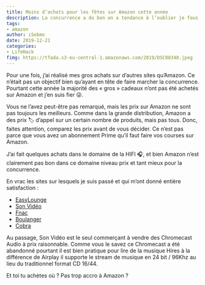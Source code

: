 ```yaml
---
title: Moins d’achats pour les fêtes sur Amazon cette année
description: La concurrence a du bon on a tendance à l’oublier je fous encourage à ne pas systématiquement acheter sur Amazon. 👍
tags: 
- amazon
author: iSebmo
date: 2019-12-21
categories: 
- LifeHack
fimg: https://tfada.s3-eu-central-1.amazonaws.com/2019/DSC08348.jpeg
---
```


Pour une fois, j’ai réalisé mes gros achats sur d’autres sites qu’Amazon. Ce n’était pas un objectif bien qu’ayant en tête de faire marcher la concurrence. Pourtant cette année la majorité des « gros » cadeaux n’ont pas été achetés sur Amazon et j’en suis fier 😜.

Vous ne l’avez peut-être pas remarqué, mais les prix sur Amazon ne sont pas toujours les meilleurs. Comme dans la grande distribution, Amazon a des prix 🏷 d’appel sur un certain nombre de produits, mais pas tous. Donc, faites attention, comparez les prix avant de vous décider. Ce n’est pas parce que vous avez un abonnement Prime qu’il faut faire vos courses sur Amazon. 

J’ai fait quelques achats dans le domaine de la HIFI 🎧, et bien Amazon n’est clairement pas bon dans ce domaine niveau prix et tant mieux pour la concurrence.

En vrac les sites sur lesquels je suis passé et qui m’ont donné entière satisfaction :
- [EasyLounge](https://www.easylounge.com/)
- [Son Vidéo](https://www.son-video.com/)
- [Fnac](https://fnac.com)
- [Boulanger](https://Boulanger.com)
- [Cobra](https://cobra.fr)

Au passage, Son Vidéo est le seul commerçant à vendre des Chromecast Audio à prix raisonnable. Comme vous le savez ce Chromecast a été abandonné pourtant il est bien pratique pour lire de la musique Hires à la différence de Airplay il supporte le stream de musique en 24 bit / 96Khz au lieu du traditionnel format CD 16/44.

Et toi tu achètes où ? Pas trop accro à Amazon ?